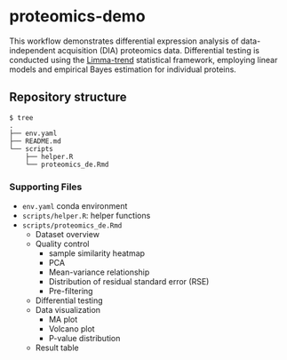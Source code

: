# proteomics-demo

This workflow demonstrates differential expression analysis of data-independent
acquisition (DIA) proteomics data.  Differential testing is conducted using 
the [Limma-trend](https://academic.oup.com/nar/article/43/7/e47/2414268) statistical
framework, employing linear models and empirical Bayes estimation for individual
proteins.

## Repository structure

```
$ tree
.
├── env.yaml
├── README.md
└── scripts
    ├── helper.R
    └── proteomics_de.Rmd

```

### Supporting Files

- `env.yaml` conda environment
- `scripts/helper.R`: helper functions
- `scripts/proteomics_de.Rmd`
    - Dataset overview
    - Quality control
        - sample similarity heatmap
        - PCA
        - Mean-variance relationship
        - Distribution of residual standard error (RSE) 
        - Pre-filtering
    - Differential testing
    - Data visualization
        - MA plot
        - Volcano plot
        - P-value distribution
    - Result table
